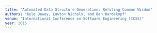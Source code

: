 ```yaml
---
title: "Automated Data Structure Generation: Refuting Common Wisdom"
authors: "Kyle Dewey, Lawton Nichols, and Ben Hardekopf"
venue: "International Conference on Software Engineering (ICSE)"
year: 2015
---
```

